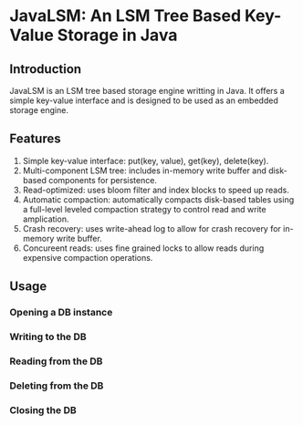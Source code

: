 # JavaLSM: An LSM Tree Based Key-Value Storage in Java

## Introduction
JavaLSM is an LSM tree based storage engine writting in Java. It offers a simple key-value interface and is designed to be used as an embedded storage engine.  

## Features
1. Simple key-value interface: put(key, value), get(key), delete(key).
2. Multi-component LSM tree: includes in-memory write buffer and disk-based components for persistence.
3. Read-optimized: uses bloom filter and index blocks to speed up reads.
4. Automatic compaction: automatically compacts disk-based tables using a full-level leveled compaction strategy to control read and write amplication.
5. Crash recovery: uses write-ahead log to allow for crash recovery for in-memory write buffer.
6. Concureent reads: uses fine grained locks to allow reads during expensive compaction operations.

## Usage
### Opening a DB instance

### Writing to the DB

### Reading from the DB

### Deleting from the DB

### Closing the DB
